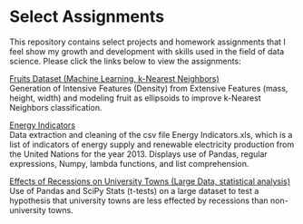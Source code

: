
# Select Assignments

This repository contains select projects and homework assignments that I feel show my growth and development with skills used in the field of data science.
Please click the links below to view the assignments:

[Fruits Dataset (Machine Learning, k-Nearest Neighbors)](https://nbviewer.jupyter.org/github/kylejlynch/Assignments/blob/master/k-NN_Feature_Improvement.ipynb)  
Generation of Intensive Features (Density) from Extensive Features (mass, height, width) and modeling fruit as ellipsoids to improve k-Nearest Neighbors classification.

[Energy Indicators](https://nbviewer.jupyter.org/github/kylejlynch/Select_Assignments/blob/master/Assignment3.ipynb)  
Data extraction and cleaning of the csv file Energy Indicators.xls, which is a list of indicators of energy supply and renewable electricity production from the United Nations for the year 2013. Displays use of Pandas, regular expressions, Numpy, lambda functions, and list comprehension.

[Effects of Recessions on University Towns (Large Data, statistical analysis)](https://nbviewer.jupyter.org/github/kylejlynch/Select_Assignments/blob/master/Assignment4.ipynb)  
Use of Pandas and SciPy Stats (t-tests) on a large dataset to test a hypothesis that university towns are less effected by recessions than non-university towns.
